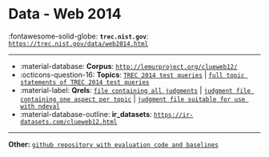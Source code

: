# Data - Web 2014 

:fontawesome-solid-globe: **`trec.nist.gov`**: [`https://trec.nist.gov/data/web2014.html`](https://trec.nist.gov/data/web2014.html)

---

- :material-database: **Corpus**: [`http://lemurproject.org/clueweb12/`](http://lemurproject.org/clueweb12/)
- :octicons-question-16: **Topics**: [`TREC 2014 test queries`](https://trec.nist.gov/data/web/2014/web2014.topics.txt) | [`full topic statements of TREC 2014 test queries`](https://trec.nist.gov/data/web/2014/trec2014-topics.xml)
- :material-label: **Qrels**: [`file containing all judgments`](https://trec.nist.gov/data/web/2014/qrels.all.txt) | [`judgment file containing one aspect per topic`](https://trec.nist.gov/data/web/2014/qrels.adhoc.txt) | [`judgment file suitable for use with ndeval`](https://trec.nist.gov/data/web/2014/qrels.ndeval.txt)
- :material-database-outline: **ir_datasets**: [`https://ir-datasets.com/clueweb12.html`](https://ir-datasets.com/clueweb12.html)


---

**Other:** [`github repository with evaluation code and baselines`](http://github.com/trec-web/trec-web-2014)
